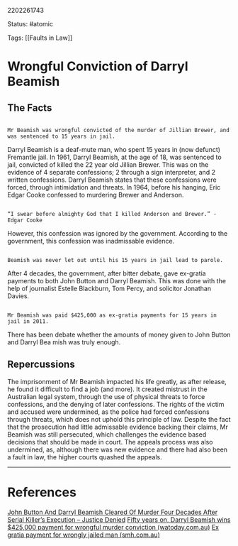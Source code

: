 2202261743

Status: #atomic

Tags: [[Faults in Law]]

# Wrongful Conviction of Darryl Beamish
## The Facts
```ad-tldr

Mr Beamish was wrongful convicted of the murder of Jillian Brewer, and was sentenced to 15 years in jail.

```
Darryl Beamish is a deaf-mute man, who spent 15 years in (now defunct) Fremantle jail.
In 1961, Darryl Beamish, at the age of 18, was sentenced to jail, convicted of killed the 22 year old Jillian Brewer.
This was on the evidence of 4 separate confessions; 2 through a sign interpreter, and 2 written confessions.
Darryl Beamish states that these confessions were forced, through intimidation and threats.
In 1964, before his hanging, Eric Edgar Cooke confessed to murdering Brewer and Anderson.
```ad-quote

“I swear before almighty God that I killed Anderson and Brewer.” - Edgar Cooke

```
However, this confession was ignored by the government.
According to the government, this confession was inadmissable evidence.
```ad-note

Beamish was never let out until his 15 years in jail lead to parole.

```
After 4 decades, the government, after bitter debate, gave ex-gratia payments to both John Button and Darryl Beamish.
This was done with the help of journalist Estelle Blackburn, Tom Percy, and solicitor Jonathan Davies.
```ad-note

Mr Beamish was paid $425,000 as ex-gratia payments for 15 years in jail in 2011.

```
There has been debate whether the amounts of money given to John Button and Darryl Bea 
 mish was truly enough.
## Repercussions
The imprisonment of Mr Beamish impacted his life greatly, as after release, he found it difficult to find a job (and more).
It created mistrust in the Australian legal system, through the use of physical threats to force confessions, and the denying of later confessions.
The rights of the victim and accused were undermined, as the police had forced confessions through threats, which does not uphold this principle of law.
Despite the fact that the prosecution had little admissable evidence backing their claims, Mr Beamish was still persecuted, which challenges the evidence based decisions that should be made in court.
The appeals process was also undermined, as, although there was new evidence and there had also been a fault in law, the higher courts quashed the appeals.

---
# References
[John Button And Darryl Beamish Cleared Of Murder Four Decades After Serial Killer’s Execution – Justice Denied](http://justicedenied.org/wordpress/archives/1204)
[Fifty years on, Darryl Beamish wins $425,000 payment for wrongful murder conviction (watoday.com.au)](https://www.watoday.com.au/national/western-australia/fifty-years-on-darryl-beamish-wins-425-000-payment-for-wrongful-murder-conviction-20110602-1fhl7.html)
[Ex gratia payment for wrongly jailed man (smh.com.au)](https://www.smh.com.au/national/ex-gratia-payment-for-wrongly-jailed-man-20110602-1fhq6.html)